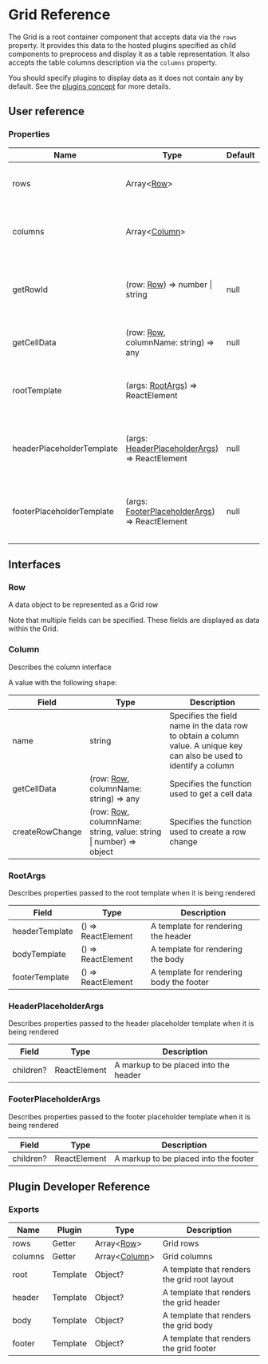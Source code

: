 # Grid Reference

The Grid is a root container component that accepts data via the `rows` property. It provides this data to the hosted plugins specified as child components to preprocess and display it as a table representation. It also accepts the table columns description via the `columns` property.

You should specify plugins to display data as it does not contain any by default. See the [plugins concept](../README.md#plugins-overview) for more details.

## User reference

### Properties

Name | Type | Default | Description
-----|------|---------|------------
rows | Array&lt;[Row](#row)&gt; | | Specifies rows with data to be rendered
columns | Array&lt;[Column](#column)&gt; | | Specifies row fields to be rendered as columns
getRowId | (row: [Row](#row)) => number &#124; string | null | Specifies the function used to get a unique row identifier
getCellData | (row: [Row](#row), columnName: string) => any | null | Specifies the function used to get a cell data
rootTemplate | (args: [RootArgs](#root-args)) => ReactElement | | Renders a root layout using the specified parameters
headerPlaceholderTemplate | (args: [HeaderPlaceholderArgs](#header-placeholder-args)) => ReactElement | null | Renders a heading placeholder using the specified parameters
footerPlaceholderTemplate | (args: [FooterPlaceholderArgs](#footer-placeholder-args)) => ReactElement | null | Renders a footer placeholder using the specified parameters

## Interfaces

### Row

A data object to be represented as a Grid row

Note that multiple fields can be specified. These fields are displayed as data within the Grid.

### Column

Describes the column interface

A value with the following shape:

Field | Type | Description
------|------|------------
name | string | Specifies the field name in the data row to obtain a column value. A unique key can also be used to identify a column
getCellData | (row: [Row](#row), columnName: string) => any | Specifies the function used to get a cell data
createRowChange | (row: [Row](#row), columnName: string, value: string &#124; number) => object | Specifies the function used to create a row change

### <a name="root-args"></a>RootArgs

Describes properties passed to the root template when it is being rendered

Field | Type | Description
------|------|------------
headerTemplate | () => ReactElement | A template for rendering the header
bodyTemplate | () => ReactElement | A template for rendering the body
footerTemplate | () => ReactElement | A template for rendering body the footer

### <a name="header-placeholder-args"></a>HeaderPlaceholderArgs

Describes properties passed to the header placeholder template when it is being rendered

Field | Type | Description
------|------|------------
children? | ReactElement | A markup to be placed into the header

### <a name="footer-placeholder-args"></a>FooterPlaceholderArgs

Describes properties passed to the footer placeholder template when it is being rendered

Field | Type | Description
------|------|------------
children? | ReactElement | A markup to be placed into the footer

## Plugin Developer Reference

### Exports

Name | Plugin | Type | Description
-----|--------|------|------------
rows | Getter | Array&lt;[Row](#row)&gt; | Grid rows
columns | Getter | Array&lt;[Column](#column)&gt; | Grid columns
root | Template | Object? | A template that renders the grid root layout
header | Template | Object? | A template that renders the grid header
body | Template | Object? | A template that renders the grid body
footer | Template | Object? | A template that renders the grid footer
